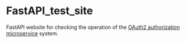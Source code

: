 # FastAPI_test_site
FastAPI website for checking the operation of the [OAuth2 authorization microservice](https://github.com/Paradox81ru/FastAPI_OAuth2) system.

